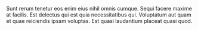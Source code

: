 Sunt rerum tenetur eos enim eius nihil omnis cumque. Sequi facere maxime at facilis. Est delectus qui est quia necessitatibus qui. Voluptatum aut quam et quae reiciendis ipsam voluptas. Est quasi laudantium placeat quasi quod.